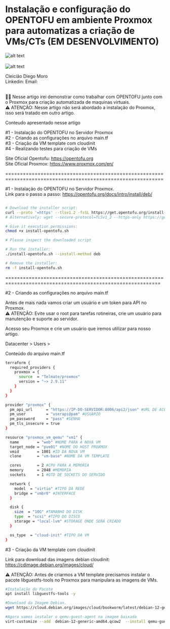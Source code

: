 
# Instalação e configuração do OPENTOFU em ambiente Proxmox para automatizas a criação de VMs/CTs (EM DESENVOLVIMENTO)

![alt text](https://www.proxmox.com/images/proxmox/Proxmox_logo_standard_hex_400px.png)<br><br>
![alt text](https://www.bigdatawire.com/wp-content/uploads/2024/01/opentofu-logo.png)



Cleicião Diego Moro<br>
Linkedin: 
Email:
<br><br>



 🤩🤩
Nesse artigo irei demonstrar como trabalhar com OPENTOFU junto com o  Proxmox para criação automatizada de maquinas virtuais.<br>
⚠️ ATENÇÃO: Nesse artigo não será abordado a instalação do Proxmox, isso será tratado em outro artigo.

Conteudo apresentado nesse artigo

#1 - Instalação do OPENTOFU no Servidor Proxmox<br>
#2 - Criando as configurações no arquivo main.tf<br> 
#3 - Criação da VM template com cloudinit<br>
#4 - Realizando testes para criação de VMs



Site Oficial Opentofu: https://opentofu.org<br>
Site Oficial Proxmox: https://www.proxmox.com/en/

============================================================================================================



#1 - Instalação do OPENTOFU no Servidor Proxmox.<br>
Link para o passo a passo: https://opentofu.org/docs/intro/install/deb/ <br>

```bash

# Download the installer script:
curl --proto '=https' --tlsv1.2 -fsSL https://get.opentofu.org/install-opentofu.sh -o install-opentofu.sh
# Alternatively: wget --secure-protocol=TLSv1_2 --https-only https://get.opentofu.org/install-opentofu.sh -O install-opentofu.sh

# Give it execution permissions:
chmod +x install-opentofu.sh

# Please inspect the downloaded script

# Run the installer:
./install-opentofu.sh --install-method deb

# Remove the installer:
rm -f install-opentofu.sh


```


===========================================================================================================


#2 - Criando as configurações no arquivo main.tf<br>

Antes de mais nada vamos criar um usuário e um token para API no Proxmox.<br>
⚠️ ATENÇÃO: Evite usar o root para tarefas rotineiras, crie um usuário para manutenção e suporte ao servidor.<br>


Acesso seu Proxmox e crie um usuário que iremos utilizar para nosso artigo.

Datacenter >
           Users >
                 

Conteúdo do arquivo main.tf

```bash
terraform {
  required_providers {
    proxmox = {
      source  = "Telmate/proxmox"
      version = "~> 2.9.11"
    }
  }
}

provider "proxmox" {
  pm_api_url      = "https://IP-DO-SERVIDOR:8006/api2/json" #URL DE ACESSO AO PVE
  pm_user         = "userapi@pam" #USUARIO
  pm_password     = "pass" #SENHA
  pm_tls_insecure = true 
}

resource "proxmox_vm_qemu" "vm1" {
  name        = "web" #NOME PARA A NOVA VM
  target_node = "pve01" #NOME DO HOST PROXMOX
  vmid        = 1001 #ID DA NOVA VM
  clone       = "vm-base" #NOME DA VM TEMPLATE

  cores       = 2 #CPU PARA A MEMORIA
  memory      = 2048 #MEMORIA
  sockets     = 1 #QTD DE SOCKETS DO SERVIDO

  network {
    model  = "virtio" #TIPO DA REDE
    bridge = "vmbr0" #INTERFACE
  }

  disk {
    size  = "10G" #TAMANHO DO DISK
    type  = "scsi" #TIPO DO DISCO
    storage = "local-lvm" #STORAGE ONDE SERÁ CRIADO
  }

  os_type  = "cloud-init" #TIPO DA VM
}

```


#3 - Criação da VM template com cloudinit

Link para download das imagens debian cloudinit: https://cdimage.debian.org/images/cloud/

⚠️ ATENÇÃO: Antes de criarmos a VM template precisamos instalar o pacote libguestfs-tools no Proxmox para manipulara as imagens de VMs.

```bash
#Instalação do Pacote
apt install libguestfs-tools -y

#Download da Imagem Debian.
wget https://cloud.debian.org/images/cloud/bookworm/latest/debian-12-generic-amd64.qcow2

#Agora vamos instalar o qemu-guest-agent na imagem baixada
virt-customize --add  debian-12-generic-amd64.qcow2  --install qemu-guest-agent

```
